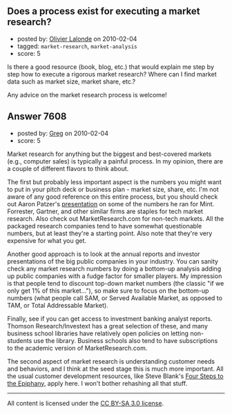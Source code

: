 ## Does a process exist for executing a market research?

- posted by: [Olivier Lalonde](https://stackexchange.com/users/-1/1030-olivier-lalonde) on 2010-02-04
- tagged: `market-research`, `market-analysis`
- score: 5

Is there a good resource (book, blog, etc.) that would explain me step by step how to execute a rigorous market research? Where can I find market data such as market size, market share, etc.? 

Any advice on the market research process is welcome!


## Answer 7608

- posted by: [Greg](https://stackexchange.com/users/-1/2427-greg) on 2010-02-04
- score: 5

<p>Market research for anything but the biggest and best-covered markets (e.g., computer sales) is typically a painful process.  In my opinion, there are a couple of different flavors to think about.</p>

<p>The first but probably less important aspect is the numbers you might want to put in your pitch deck or business plan - market size, share, etc.  I'm not aware of any good reference on this entire process, but you should check out Aaron Patzer's <a href="http://vimeo.com/6959602" rel="nofollow">presentation</a> on some of the numbers he ran for Mint.  Forrester, Gartner, and other similar firms are staples for tech market research.  Also check out MarketResearch.com for non-tech markets.  All the packaged research companies tend to have somewhat questionable numbers, but at least they're a starting point.  Also note that they're very expensive for what you get.</p>

<p>Another good approach is to look at the annual reports and investor presentations of the big public companies in your industry.  You can sanity check any market research numbers by doing a bottom-up analysis adding up public companies with a fudge factor for smaller players.  My impression is that people tend to discount top-down market numbers (the classic "if we only get 1% of this market..."), so make sure to focus on the bottom-up numbers (what people call SAM, or Served Available Market, as opposed to TAM, or Total Addressable Market).</p>

<p>Finally, see if you can get access to investment banking analyst reports.  Thomson Research/Investext has a great selection of these, and many business school libraries have relatively open policies on letting non-students use the library.  Business schools also tend to have subscriptions to the academic version of MarketResearch.com.</p>

<p>The second aspect of market research is understanding customer needs and behaviors, and I think at the seed stage this is much more important.  All the usual customer development resources, like Steve Blank's <a href="http://rads.stackoverflow.com/amzn/click/0976470705" rel="nofollow">Four Steps to the Epiphany</a>, apply here.  I won't bother rehashing all that stuff.</p>




---

All content is licensed under the [CC BY-SA 3.0 license](https://creativecommons.org/licenses/by-sa/3.0/).
